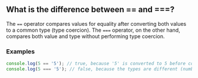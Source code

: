 ## What is the difference between == and ===?

The `==` operator compares values for equality after converting both values to a common type (type coercion). The `===` operator, on the other hand, compares both value and type without performing type coercion.

### Examples

```javascript
console.log(5 == '5'); // true, because '5' is converted to 5 before comparison
console.log(5 === '5'); // false, because the types are different (number vs string)
```

